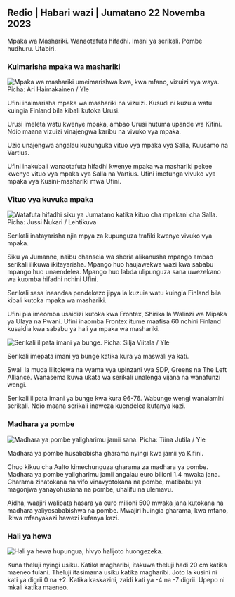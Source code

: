 ## Redio \| Habari wazi \| Jumatano 22 Novemba 2023

Mpaka wa Mashariki. Wanaotafuta hifadhi. Imani ya serikali. Pombe hudhuru. Utabiri.

### Kuimarisha mpaka wa mashariki

![Mpaka wa mashariki umeimarishwa kwa, kwa mfano, vizuizi vya waya. Picha: Ari Haimakainen / Yle](https://images.cdn.yle.fi/image/upload/c_crop,h_3078,w_5472,x_0,y_157/ar_1.7777777777777777,c_fill,g_faces,w_670,w_670.q_auto:eco/f_auto/fl_lossy/v1700489748/39-1203622655b691ed016a)

Ufini inaimarisha mpaka wa mashariki na vizuizi. Kusudi ni kuzuia watu kuingia Finland bila kibali kutoka Urusi.

Urusi imeleta watu kwenye mpaka, ambao Urusi hutuma upande wa Kifini. Ndio maana vizuizi vinajengwa karibu na vivuko vya mpaka.

Uzio unajengwa angalau kuzunguka vituo vya mpaka vya Salla, Kuusamo na Vartius.

Ufini inakubali wanaotafuta hifadhi kwenye mpaka wa mashariki pekee kwenye vituo vya mpaka vya Salla na Vartius. Ufini imefunga vivuko vya mpaka vya Kusini-mashariki mwa Ufini.

### Vituo vya kuvuka mpaka

![Watafuta hifadhi siku ya Jumatano katika kituo cha mpakani cha Salla. Picha: Jussi Nukari / Lehtikuva](https://images.cdn.yle.fi/image/upload/c_crop,h_2879,w_5119,x_0,y_429/ar_1.777777777777777,c_fill,g_faces,w_119,w_119,w_119/1.q_auto:eco/f_auto/fl_lossy/v1700655653/39-1204918655df1f3cef50)

Serikali inatayarisha njia mpya za kupunguza trafiki kwenye vivuko vya mpaka.

Siku ya Jumanne, naibu chansela wa sheria alikanusha mpango ambao serikali ilikuwa ikitayarisha. Mpango huo haujawekwa wazi kwa sababu mpango huo unaendelea. Mpango huo labda ulipunguza sana uwezekano wa kuomba hifadhi nchini Ufini.

Serikali sasa inaandaa pendekezo jipya la kuzuia watu kuingia Finland bila kibali kutoka mpaka wa mashariki.

Ufini pia imeomba usaidizi kutoka kwa Frontex, Shirika la Walinzi wa Mipaka ya Ulaya na Pwani. Ufini inaomba Frontex itume maafisa 60 nchini Finland kusaidia kwa sababu ya hali ya mpaka wa mashariki.

![Serikali ilipata imani ya bunge. Picha: Silja Viitala / Yle](https://images.cdn.yle.fi/image/upload/c_crop,h_2241,w_3983,x_0,y_325/ar_1.777777777777777,c_fill,g_faces,w_1_75.0q_auto:eco/f_auto/fl_lossy/v1696934704/39-118409465252a7d6dc9d)

Serikali imepata imani ya bunge katika kura ya maswali ya kati.

Swali la muda lilitolewa na vyama vya upinzani vya SDP, Greens na The Left Alliance. Wanasema kuwa ukata wa serikali unalenga vijana na wanafunzi wengi.

Serikali ilipata imani ya bunge kwa kura 96-76. Wabunge wengi wanaiamini serikali. Ndio maana serikali inaweza kuendelea kufanya kazi.

### Madhara ya pombe

![Madhara ya pombe yaligharimu jamii sana. Picha: Tiina Jutila / Yle](https://images.cdn.yle.fi/image/upload/c_crop,h_2944,w_5235,x_0,y_312/ar_1.7777777777777777,c_fill,g_faces,h_p_670,/q_auto:eco/f_auto/fl_lossy/v1700406169/39-1203003655a1febe291f)

Madhara ya pombe husababisha gharama nyingi kwa jamii ya Kifini.

Chuo kikuu cha Aalto kimechunguza gharama za madhara ya pombe. Madhara ya pombe yaligharimu jamii angalau euro bilioni 1.4 mwaka jana. Gharama zinatokana na vifo vinavyotokana na pombe, matibabu ya magonjwa yanayohusiana na pombe, uhalifu na ulemavu.

Aidha, waajiri walipata hasara ya euro milioni 500 mwaka jana kutokana na madhara yaliyosababishwa na pombe. Mwajiri huingia gharama, kwa mfano, ikiwa mfanyakazi hawezi kufanya kazi.

### Hali ya hewa

![Hali ya hewa hupungua, hivyo halijoto huongezeka.](https://images.cdn.yle.fi/image/upload/c_crop,h_1080,w_1919,x_0,y_0/ar_1.7777777777777777,c_fill,g_faces,w_62/dpr_1.0/q_auto:eco/f_auto/fl_lossy/v1700671048/39-1205140655e2e229bced)

Kuna theluji nyingi usiku. Katika magharibi, itakuwa theluji hadi 20 cm katika maeneo fulani. Theluji itasimama usiku katika magharibi. Joto la kusini ni kati ya digrii 0 na +2. Katika kaskazini, zaidi kati ya -4 na -7 digrii. Upepo ni mkali katika maeneo.